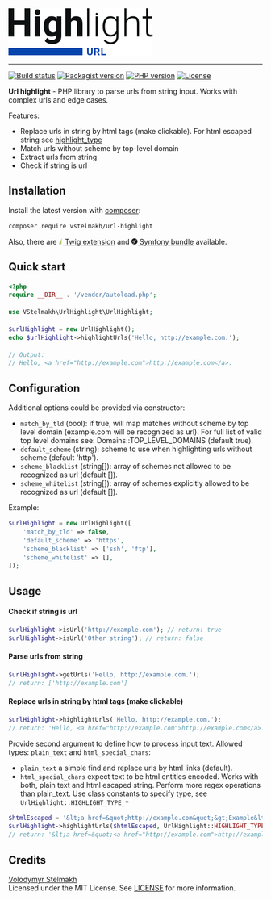 <img src="./resources/url-highlight-logo.svg" width="286" height="93" alt="Url highlight logo">

---

[![Build status](https://github.com/vstelmakh/url-highlight/workflows/build/badge.svg?branch=master)](https://github.com/vstelmakh/url-highlight/actions)
[![Packagist version](https://badgen.net/packagist/v/vstelmakh/url-highlight?color=orange)](https://packagist.org/packages/vstelmakh/url-highlight)
[![PHP version](https://badgen.net/packagist/php/vstelmakh/url-highlight?color=blue)](https://www.php.net/)
[![License](https://badgen.net/github/license/vstelmakh/url-highlight?color=4d9384)](LICENSE)

**Url highlight** - PHP library to parse urls from string input. Works with complex urls and edge cases.  

Features:
- Replace urls in string by html tags (make clickable). For html escaped string see [highlight_type](#replace-urls-in-string-by-html-tags-make-clickable)
- Match urls without scheme by top-level domain
- Extract urls from string
- Check if string is url

## Installation
Install the latest version with [composer](https://getcomposer.org/):  
```bash
composer require vstelmakh/url-highlight
```
Also, there are
 [<img src="./resources/twig-logo.png" width="8" height="12" alt="Twig logo"> Twig extension](https://github.com/vstelmakh/url-highlight-twig-extension)
 and [<img src="./resources/symfony-logo.png" width="12" height="12" alt="Symfony logo"> Symfony bundle](https://github.com/vstelmakh/url-highlight-symfony-bundle) available.  

## Quick start  
```php
<?php
require __DIR__ . '/vendor/autoload.php';

use VStelmakh\UrlHighlight\UrlHighlight;

$urlHighlight = new UrlHighlight();
echo $urlHighlight->highlightUrls('Hello, http://example.com.');

// Output:
// Hello, <a href="http://example.com">http://example.com</a>.
```

## Configuration
Additional options could be provided via constructor:
- `match_by_tld` (bool): if true, will map matches without scheme by top level domain
    (example.com will be recognized as url). For full list of valid top level
    domains see: Domains::TOP_LEVEL_DOMAINS (default true).
- `default_scheme` (string): scheme to use when highlighting urls without scheme (default 'http').
- `scheme_blacklist` (string[]): array of schemes not allowed to be recognized as url (default []).
- `scheme_whitelist` (string[]): array of schemes explicitly allowed to be recognized as url (default []).

Example:
```php
$urlHighlight = new UrlHighlight([
    'match_by_tld' => false,
    'default_scheme' => 'https',
    'scheme_blacklist' => ['ssh', 'ftp'],
    'scheme_whitelist' => [],
]);
```

## Usage
#### Check if string is url
```php
$urlHighlight->isUrl('http://example.com'); // return: true
$urlHighlight->isUrl('Other string'); // return: false
```

#### Parse urls from string
```php
$urlHighlight->getUrls('Hello, http://example.com.');
// return: ['http://example.com']
```

#### Replace urls in string by html tags (make clickable)
```php
$urlHighlight->highlightUrls('Hello, http://example.com.');
// return: 'Hello, <a href="http://example.com">http://example.com</a>.'
```

Provide second argument to define how to process input text. Allowed types: `plain_text` and `html_special_chars`:    
- `plain_text` a simple find and replace urls by html links (default).
- `html_special_chars` expect text to be html entities encoded. Works with both, plain text
    and html escaped string. Perform more regex operations than plain_text.
Use class constants to specify type, see `UrlHighlight::HIGHLIGHT_TYPE_*`  
```php
$htmlEscaped = '&lt;a href=&quot;http://example.com&quot;&gt;Example&lt;/a&gt;';
$urlHighlight->highlightUrls($htmlEscaped, UrlHighlight::HIGHLIGHT_TYPE_HTML_SPECIAL_CHARS);
// return: '&lt;a href=&quot;<a href="http://example.com">http://example.com</a>&quot;&gt;Example&lt;/a&gt;'
```

## Credits
[Volodymyr Stelmakh](https://github.com/vstelmakh)  
Licensed under the MIT License. See [LICENSE](LICENSE) for more information.  
